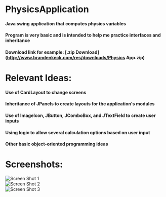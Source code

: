 # PhysicsApplication
#### Java swing application that computes physics variables  
#### Program is very basic and is intended to help me practice interfaces and inheritance  
#### Download link for example: [.zip Download](http://www.brandenkeck.com/res/downloads/Physics App.zip)  
  
# Relevant Ideas:  
#### Use of CardLayout to change screens  
#### Inheritance of JPanels to create layouts for the application's modules  
#### Use of ImageIcon, JButton, JComboBox, and JTextField to create user inputs  
#### Using logic to allow several calculation options based on user input  
#### Other basic object-oriented programming ideas  
  
# Screenshots:  
![Screen Shot 1](http://brandenkeck.com/res/img/screenshot/physics%20app/SS1.png)  
![Screen Shot 2](http://brandenkeck.com/res/img/screenshot/physics%20app/SS2.png)  
![Screen Shot 3](http://brandenkeck.com/res/img/screenshot/physics%20app/SS3.png)  
